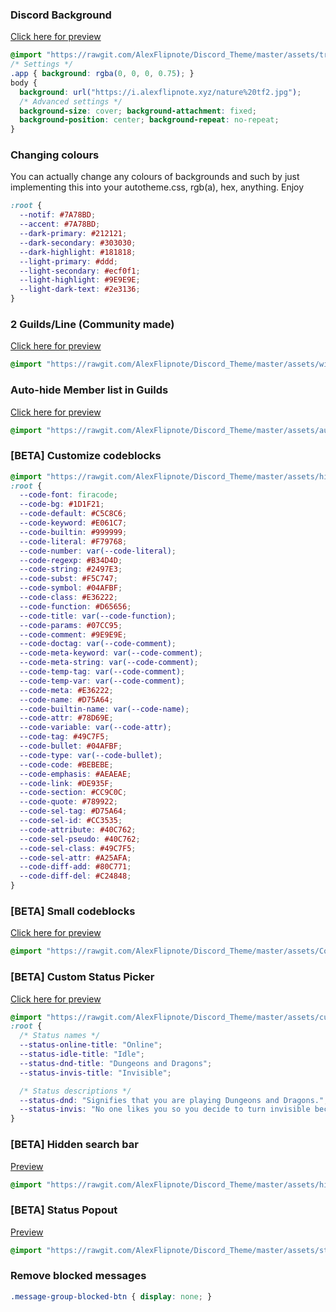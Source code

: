 ### Discord Background
[Click here for preview](https://i.alexflipnote.xyz/0319kiG.png)
```css
@import "https://rawgit.com/AlexFlipnote/Discord_Theme/master/assets/transparent.css";
/* Settings */
.app { background: rgba(0, 0, 0, 0.75); }
body {
  background: url("https://i.alexflipnote.xyz/nature%20tf2.jpg");
  /* Advanced settings */
  background-size: cover; background-attachment: fixed;
  background-position: center; background-repeat: no-repeat;
}
```

### Changing colours
You can actually change any colours of backgrounds and such by just implementing
this into your autotheme.css, rgb(a), hex, anything. Enjoy
```css
:root {
  --notif: #7A78BD;
  --accent: #7A78BD;
  --dark-primary: #212121;
  --dark-secondary: #303030;
  --dark-highlight: #181818;
  --light-primary: #ddd;
  --light-secondary: #ecf0f1;
  --light-highlight: #9E9E9E;
  --light-dark-text: #2e3136;
}
```

### 2 Guilds/Line (Community made)
[Click here for preview](https://i.alexflipnote.xyz/0319bqc.png)
```css
@import "https://rawgit.com/AlexFlipnote/Discord_Theme/master/assets/wideGuilds.css";
```

### Auto-hide Member list in Guilds
[Click here for preview](https://i.alexflipnote.xyz/0319Tfm.gif)
```css
@import "https://rawgit.com/AlexFlipnote/Discord_Theme/master/assets/autoMemberlist.css";
```

### [BETA] Customize codeblocks
```css
@import "https://rawgit.com/AlexFlipnote/Discord_Theme/master/assets/highlightJS.css";
:root {
  --code-font: firacode;
  --code-bg: #1D1F21;
  --code-default: #C5C8C6;
  --code-keyword: #E061C7;
  --code-builtin: #999999;
  --code-literal: #F79768;
  --code-number: var(--code-literal);
  --code-regexp: #B34D4D;
  --code-string: #2497E3;
  --code-subst: #F5C747;
  --code-symbol: #04AFBF;
  --code-class: #E36222;
  --code-function: #D65656;
  --code-title: var(--code-function);
  --code-params: #07CC95;
  --code-comment: #9E9E9E;
  --code-doctag: var(--code-comment);
  --code-meta-keyword: var(--code-comment);
  --code-meta-string: var(--code-comment);
  --code-temp-tag: var(--code-comment);
  --code-temp-var: var(--code-comment);
  --code-meta: #E36222;
  --code-name: #D75A64;
  --code-builtin-name: var(--code-name);
  --code-attr: #78D69E;
  --code-variable: var(--code-attr);
  --code-tag: #49C7F5;
  --code-bullet: #04AFBF;
  --code-type: var(--code-bullet);
  --code-code: #BEBEBE;
  --code-emphasis: #AEAEAE;
  --code-link: #DE935F;
  --code-section: #CC9C0C;
  --code-quote: #789922;
  --code-sel-tag: #D75A64;
  --code-sel-id: #CC3535;
  --code-attribute: #40C762;
  --code-sel-pseudo: #40C762;
  --code-sel-class: #49C7F5;
  --code-sel-attr: #A25AFA;
  --code-diff-add: #80C771;
  --code-diff-del: #C24848;
}
```

### [BETA] Small codeblocks
[Click here for preview](https://cdn.discordapp.com/attachments/298834205180166145/299626124017664000/preview.gif)
```css
@import "https://rawgit.com/AlexFlipnote/Discord_Theme/master/assets/CodeblockHeight.css";
```

### [BETA] Custom Status Picker
[Click here for preview](https://light-theme-hurts.my-ey.es/0245f1.png)
```css
@import "https://rawgit.com/AlexFlipnote/Discord_Theme/master/assets/customDnD.css";
:root {
  /* Status names */
  --status-online-title: "Online";
  --status-idle-title: "Idle";
  --status-dnd-title: "Dungeons and Dragons";
  --status-invis-title: "Invisible";

  /* Status descriptions */
  --status-dnd: "Signifies that you are playing Dungeons and Dragons.";
  --status-invis: "No one likes you so you decide to turn invisible because people don't notice you anyway.";
}
```

### [BETA] Hidden search bar
[Preview](https://i.alexflipnote.xyz/04082tk.gif)
```css
@import "https://rawgit.com/AlexFlipnote/Discord_Theme/master/assets/hideSearch.css";
```

### [BETA] Status Popout
[Preview](https://light-theme-hurts.my-ey.es/2fe518.png)
```css
@import "https://rawgit.com/AlexFlipnote/Discord_Theme/master/assets/statusPopout.css";
```

### Remove blocked messages
```css
.message-group-blocked-btn { display: none; }
```
